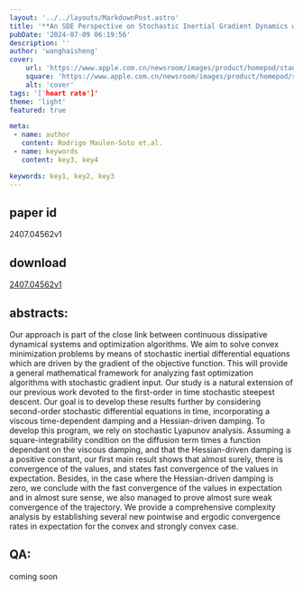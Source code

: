```yaml
---
layout: '../../layouts/MarkdownPost.astro'
title: '**An SDE Perspective on Stochastic Inertial Gradient Dynamics with Time-Dependent Viscosity and Geometric Damping**'
pubDate: '2024-07-09 06:19:56'
description: ''
author: 'wanghaisheng'
cover:
    url: 'https://www.apple.com.cn/newsroom/images/product/homepod/standard/Apple-HomePod-hero-230118_big.jpg.large_2x.jpg'
    square: 'https://www.apple.com.cn/newsroom/images/product/homepod/standard/Apple-HomePod-hero-230118_big.jpg.large_2x.jpg'
    alt: 'cover'
tags: '['heart rate']' 
theme: 'light'
featured: true

meta:
 - name: author
   content: Rodrigo Maulen-Soto et.al.
 - name: keywords
   content: key3, key4

keywords: key1, key2, key3
---
```


## paper id
2407.04562v1
## download
[2407.04562v1](http://arxiv.org/abs/2407.04562v1)
## abstracts:
Our approach is part of the close link between continuous dissipative dynamical systems and optimization algorithms. We aim to solve convex minimization problems by means of stochastic inertial differential equations which are driven by the gradient of the objective function. This will provide a general mathematical framework for analyzing fast optimization algorithms with stochastic gradient input. Our study is a natural extension of our previous work devoted to the first-order in time stochastic steepest descent. Our goal is to develop these results further by considering second-order stochastic differential equations in time, incorporating a viscous time-dependent damping and a Hessian-driven damping. To develop this program, we rely on stochastic Lyapunov analysis. Assuming a square-integrability condition on the diffusion term times a function dependant on the viscous damping, and that the Hessian-driven damping is a positive constant, our first main result shows that almost surely, there is convergence of the values, and states fast convergence of the values in expectation. Besides, in the case where the Hessian-driven damping is zero, we conclude with the fast convergence of the values in expectation and in almost sure sense, we also managed to prove almost sure weak convergence of the trajectory. We provide a comprehensive complexity analysis by establishing several new pointwise and ergodic convergence rates in expectation for the convex and strongly convex case.
## QA:
coming soon
